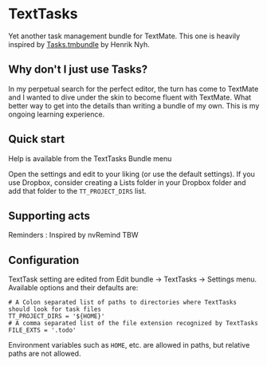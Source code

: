 # TextTasks

Yet another task management bundle for TextMate. This one is heavily inspired by [Tasks.tmbundle][1] by Henrik Nyh.

## Why don't I just use Tasks? 

In my perpetual search for the perfect editor, the turn has come to TextMate and I wanted to dive under the skin to become fluent with TextMate. What better way to get into the details than writing a bundle of my own. This is my ongoing learning experience.

## Quick start

Help is available from the TextTasks Bundle menu

Open the settings and edit to your liking (or use the default settings). If you use Dropbox, consider creating a Lists folder in your Dropbox folder and add that folder to the `TT_PROJECT_DIRS` list. 

## Supporting acts

Reminders
: Inspired by nvRemind
  TBW

## Configuration

TextTask setting are edited from Edit bundle -> TextTasks -> Settings menu. Available options and their defaults are:

    # A Colon separated list of paths to directories where TextTasks should look for task files
    TT_PROJECT_DIRS = '${HOME}'
    # A comma separated list of the file extension recognized by TextTasks
    FILE_EXTS = '.todo'
    
Environment variables such as `HOME`, etc. are allowed in paths, but relative paths are not allowed.


[1]: https://github.com/henrik/tasks.tmbundle   
